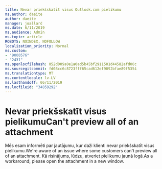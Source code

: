 ```yaml
---
title: Nevar priekšskatīt visus Outlook.com pielikumu
ms.author: daeite
author: daeite
manager: joallard
ms.date: 6/11/2019
ms.audience: Admin
ms.topic: article
ROBOTS: NOINDEX, NOFOLLOW
localization_priority: Normal
ms.custom:
- "9000576"
- "2431"
ms.openlocfilehash: 052d009a0e1a0ad5b45bf2911501d44582afd00c
ms.sourcegitcommit: fd08cc6c8723fff65cad612ef9092bfae89f5354
ms.translationtype: MT
ms.contentlocale: lv-LV
ms.lasthandoff: 06/11/2019
ms.locfileid: "34859292"
---
```

# <a name="cant-preview-all-of-an-attachment"></a><span data-ttu-id="94d9f-102">Nevar priekšskatīt visus pielikumu</span><span class="sxs-lookup"><span data-stu-id="94d9f-102">Can't preview all of an attachment</span></span>

<span data-ttu-id="94d9f-103">Mēs esam informēti par jautājumu, kur daži klienti nevar priekšskatīt visus pielikumu.</span><span class="sxs-lookup"><span data-stu-id="94d9f-103">We're aware of an issue where some customers can't preview all of an attachment.</span></span> <span data-ttu-id="94d9f-104">Kā risinājums, lūdzu, atveriet pielikumu jaunā logā.</span><span class="sxs-lookup"><span data-stu-id="94d9f-104">As a workaround, please open the attachment in a new window.</span></span>